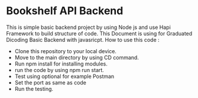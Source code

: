 Bookshelf API Backend
==
This is simple basic backend project by using Node js and use Hapi Framework to build structure of code.
This Document is using for Graduated Dicoding Basic Backend with javasricpt. How to use this code :
  - Clone this repository to your local device.
  - Move to the main directory by using CD command.
  - Run npm install for installing modules.
  - run the code by using npm run start.
  - Test using optional for example Postman
  - Set the port as same as code
  - Run the testing.
